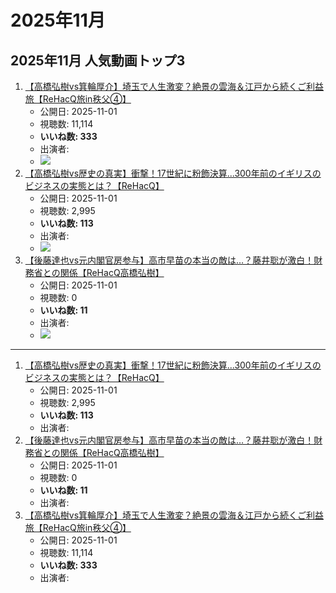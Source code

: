# 2025年11月

## 2025年11月 人気動画トップ3

1.  [【高橋弘樹vs箕輪厚介】埼玉で人生激変？絶景の雲海＆江戸から続くご利益旅【ReHacQ旅in秩父④】](/rehacq_fan/ids/38mpQvBSz5c "wikilink")
    -   公開日: 2025-11-01
    -   視聴数: 11,114
    -   **いいね数: 333**
    -   出演者: 
    - [![](https://img.youtube.com/vi/38mpQvBSz5c/hqdefault.jpg)](https://www.youtube.com/watch?v=38mpQvBSz5c)
1.  [【高橋弘樹vs歴史の真実】衝撃！17世紀に粉飾決算...300年前のイギリスのビジネスの実態とは？【ReHacQ】](/rehacq_fan/ids/ZxqXLs4ZsPI "wikilink")
    -   公開日: 2025-11-01
    -   視聴数: 2,995
    -   **いいね数: 113**
    -   出演者: 
    - [![](https://img.youtube.com/vi/ZxqXLs4ZsPI/hqdefault.jpg)](https://www.youtube.com/watch?v=ZxqXLs4ZsPI)
1.  [【後藤達也vs元内閣官房参与】高市早苗の本当の敵は…？藤井聡が激白！財務省との関係【ReHacQ高橋弘樹】](/rehacq_fan/ids/sTC4VWsV6m8 "wikilink")
    -   公開日: 2025-11-01
    -   視聴数: 0
    -   **いいね数: 11**
    -   出演者: 
    - [![](https://img.youtube.com/vi/sTC4VWsV6m8/hqdefault.jpg)](https://www.youtube.com/watch?v=sTC4VWsV6m8)


----


1.  [【高橋弘樹vs歴史の真実】衝撃！17世紀に粉飾決算...300年前のイギリスのビジネスの実態とは？【ReHacQ】](/rehacq_fan/ids/ZxqXLs4ZsPI "wikilink")
    -   公開日: 2025-11-01
    -   視聴数: 2,995
    -   **いいね数: 113**
    -   出演者: 
1.  [【後藤達也vs元内閣官房参与】高市早苗の本当の敵は…？藤井聡が激白！財務省との関係【ReHacQ高橋弘樹】](/rehacq_fan/ids/sTC4VWsV6m8 "wikilink")
    -   公開日: 2025-11-01
    -   視聴数: 0
    -   **いいね数: 11**
    -   出演者: 
1.  [【高橋弘樹vs箕輪厚介】埼玉で人生激変？絶景の雲海＆江戸から続くご利益旅【ReHacQ旅in秩父④】](/rehacq_fan/ids/38mpQvBSz5c "wikilink")
    -   公開日: 2025-11-01
    -   視聴数: 11,114
    -   **いいね数: 333**
    -   出演者: 
